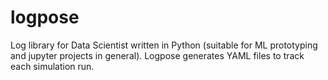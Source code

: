 # logpose
Log library for Data Scientist written in Python (suitable for ML prototyping and jupyter projects in general).
Logpose generates YAML files to track each simulation run.